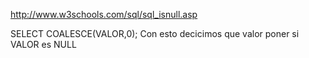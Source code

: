 http://www.w3schools.com/sql/sql_isnull.asp

SELECT COALESCE(VALOR,0);
Con esto decicimos que valor poner si VALOR es NULL
